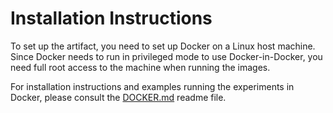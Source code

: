 # Installation Instructions

To set up the artifact, you need to set up Docker on a Linux host machine.
Since Docker needs to run in privileged mode to use Docker-in-Docker, you need full root access to the machine when running the images.

For installation instructions and examples running the experiments in Docker, please consult the [DOCKER.md](DOCKER.md) readme file.

